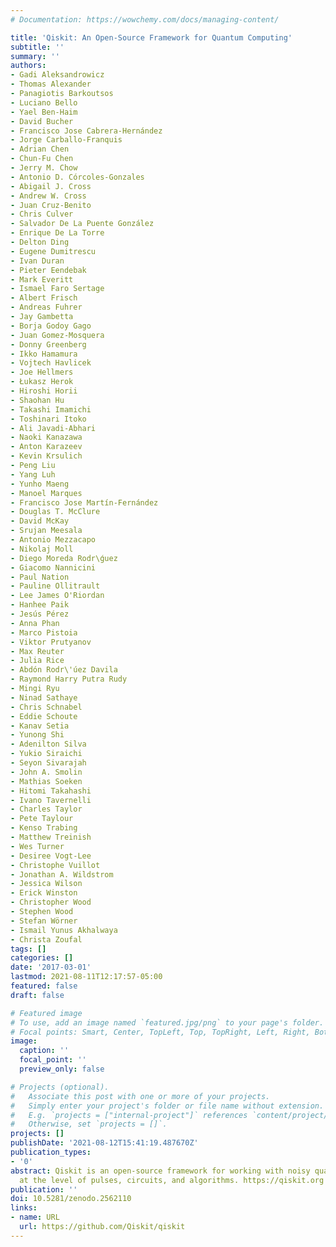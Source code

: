 ```yaml
---
# Documentation: https://wowchemy.com/docs/managing-content/

title: 'Qiskit: An Open-Source Framework for Quantum Computing'
subtitle: ''
summary: ''
authors:
- Gadi Aleksandrowicz
- Thomas Alexander
- Panagiotis Barkoutsos
- Luciano Bello
- Yael Ben-Haim
- David Bucher
- Francisco Jose Cabrera-Hernández
- Jorge Carballo-Franquis
- Adrian Chen
- Chun-Fu Chen
- Jerry M. Chow
- Antonio D. Córcoles-Gonzales
- Abigail J. Cross
- Andrew W. Cross
- Juan Cruz-Benito
- Chris Culver
- Salvador De La Puente González
- Enrique De La Torre
- Delton Ding
- Eugene Dumitrescu
- Ivan Duran
- Pieter Eendebak
- Mark Everitt
- Ismael Faro Sertage
- Albert Frisch
- Andreas Fuhrer
- Jay Gambetta
- Borja Godoy Gago
- Juan Gomez-Mosquera
- Donny Greenberg
- Ikko Hamamura
- Vojtech Havlicek
- Joe Hellmers
- Łukasz Herok
- Hiroshi Horii
- Shaohan Hu
- Takashi Imamichi
- Toshinari Itoko
- Ali Javadi-Abhari
- Naoki Kanazawa
- Anton Karazeev
- Kevin Krsulich
- Peng Liu
- Yang Luh
- Yunho Maeng
- Manoel Marques
- Francisco Jose Martín-Fernández
- Douglas T. McClure
- David McKay
- Srujan Meesala
- Antonio Mezzacapo
- Nikolaj Moll
- Diego Moreda Rodr\ǵuez
- Giacomo Nannicini
- Paul Nation
- Pauline Ollitrault
- Lee James O'Riordan
- Hanhee Paik
- Jesús Pérez
- Anna Phan
- Marco Pistoia
- Viktor Prutyanov
- Max Reuter
- Julia Rice
- Abdón Rodr\'úez Davila
- Raymond Harry Putra Rudy
- Mingi Ryu
- Ninad Sathaye
- Chris Schnabel
- Eddie Schoute
- Kanav Setia
- Yunong Shi
- Adenilton Silva
- Yukio Siraichi
- Seyon Sivarajah
- John A. Smolin
- Mathias Soeken
- Hitomi Takahashi
- Ivano Tavernelli
- Charles Taylor
- Pete Taylour
- Kenso Trabing
- Matthew Treinish
- Wes Turner
- Desiree Vogt-Lee
- Christophe Vuillot
- Jonathan A. Wildstrom
- Jessica Wilson
- Erick Winston
- Christopher Wood
- Stephen Wood
- Stefan Wörner
- Ismail Yunus Akhalwaya
- Christa Zoufal
tags: []
categories: []
date: '2017-03-01'
lastmod: 2021-08-11T12:17:57-05:00
featured: false
draft: false

# Featured image
# To use, add an image named `featured.jpg/png` to your page's folder.
# Focal points: Smart, Center, TopLeft, Top, TopRight, Left, Right, BottomLeft, Bottom, BottomRight.
image:
  caption: ''
  focal_point: ''
  preview_only: false

# Projects (optional).
#   Associate this post with one or more of your projects.
#   Simply enter your project's folder or file name without extension.
#   E.g. `projects = ["internal-project"]` references `content/project/deep-learning/index.md`.
#   Otherwise, set `projects = []`.
projects: []
publishDate: '2021-08-12T15:41:19.487670Z'
publication_types:
- '0'
abstract: Qiskit is an open-source framework for working with noisy quantum computers
  at the level of pulses, circuits, and algorithms. https://qiskit.org
publication: ''
doi: 10.5281/zenodo.2562110
links:
- name: URL
  url: https://github.com/Qiskit/qiskit
---
```

